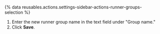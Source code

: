 {% data reusables.actions.settings-sidebar-actions-runner-groups-selection %}
1. Enter the new runner group name in the text field under "Group name."
1. Click **Save**.

